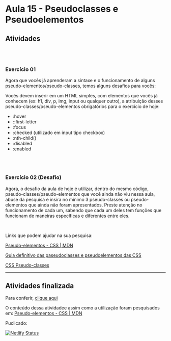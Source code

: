 <h1>Aula 15 - Pseudoclasses e Pseudoelementos</h1>

<h2>Atividades</h2>

<br>
<br>

<div>
<h3>Exercício 01</h3>
<p>Agora que vocês já aprenderam a sintaxe e o funcionamento de alguns pseudo-elementos/pseudo-classes, temos alguns desafios para vocês:</p>

<p>Vocês devem inserir em um HTML simples, com elementos que vocês já conhecem (ex: h1, div, p, img, input ou qualquer outro), a atribuição desses pseudo-classes/pseudo-elementos  obrigatórios para o exercício de hoje:
</p>
    <ul>
       <li>:hover</li>
       <li>::first-letter</li>
       <li>:focus</li>
       <li>:checked (utilizado em input tipo checkbox)</li>
       <li>:nth-child()</li>
       <li>:disabled</li>
       <li>:enabled</li>
    </ul>
</div>

<div>

<br>
<br>

<h3>Exercício 02 (Desafio) </h3>

<p>Agora, o desafio da aula de hoje  é utilizar, dentro do mesmo código, pseudo-classes/pseudo-elementos que você ainda não viu nessa aula, abuse da pesquisa e insira no mínimo 3 pseudo-classes ou pseudo-elementos que ainda não foram apresentados. Preste atenção no funcionamento de cada um, sabendo que cada um deles tem funções que funcionam de maneiras específicas e diferentes entre eles.
</p>

<br>

<p>Links que podem ajudar na sua pesquisa:</p>

<a href="https://developer.mozilla.org/pt-BR/docs/Web/CSS/Pseudo-elements#%C3%ADndice_de_pseudo-elementos_comuns">Pseudo-elementos - CSS | MDN</a>

<a href="https://developer.mozilla.org/pt-BR/docs/Web/CSS/Pseudo-elements#%C3%ADndice_de_pseudo-elementos_comuns">Guia definitivo das paseudoclasses e pseudoelementos das CSS</a>

<a href="https://www.w3schools.com/css/css_pseudo_classes.asp">CSS Pseudo-classes </a>
 
</div>

---

<h2>Atividades finalizada</h2>

Para conferir, <a href="https://aula16-frontend.netlify.app/">clique aqui</a>

O conteúdo dessa atividadee assim como a utilização foram pesquisados em: <a href="https://developer.mozilla.org/pt-BR/docs/Web/CSS/Pseudo-elements#%C3%ADndice_de_pseudo-elementos_comuns">Pseudo-elementos - CSS | MDN</a> 


<p>Puclicado:</p>

[![Netlify Status](https://api.netlify.com/api/v1/badges/7da9c3dc-aae6-4151-9bbe-f639cd443f00/deploy-status)](https://app.netlify.com/sites/aula16-frontend/deploys)
